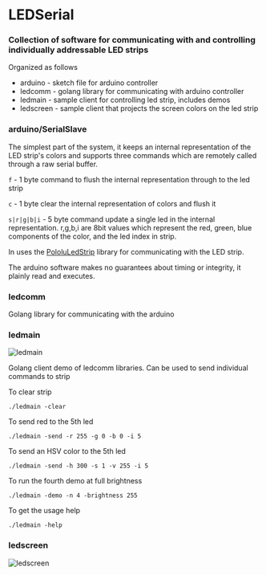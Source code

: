 # LEDSerial
### Collection of software for communicating with and controlling individually addressable LED strips

Organized as follows

* arduino - sketch file for arduino controller
* ledcomm - golang library for communicating with arduino controller
* ledmain - sample client for controlling led strip, includes demos
* ledscreen - sample client that projects the screen colors on the led strip

### arduino/SerialSlave

The simplest part of the system, it keeps an internal representation of the LED strip's colors
and supports three commands which are remotely called through a raw serial buffer.

`f` - 1 byte command to flush the internal representation through to the led strip

`c` - 1 byte clear the internal representation of colors and flush it

`s|r|g|b|i` - 5 byte command update a single led in the internal representation. r,g,b,i are 8bit values which
represent the red, green, blue components of the color, and the led index in strip.

In uses the [PololuLedStrip](https://github.com/pololu/pololu-led-strip-arduino) library for communicating with the
LED strip.

The arduino software makes no guarantees about timing or integrity, it plainly read and executes.

### ledcomm

Golang library for communicating with the arduino

### ledmain

![ledmain](http://plankenau.com/i/kmv3AE.gif)

Golang client demo of ledcomm libraries. Can be used to send individual commands to strip

To clear strip

`./ledmain -clear`

To send red to the 5th led

`./ledmain -send -r 255 -g 0 -b 0 -i 5`

To send an HSV color to the 5th led

`./ledmain -send -h 300 -s 1 -v 255 -i 5`

To run the fourth demo at full brightness

`./ledmain -demo -n 4 -brightness 255`

To get the usage help

`./ledmain -help`

### ledscreen

![ledscreen](http://plankenau.com/i/p1CGRY.gif)
